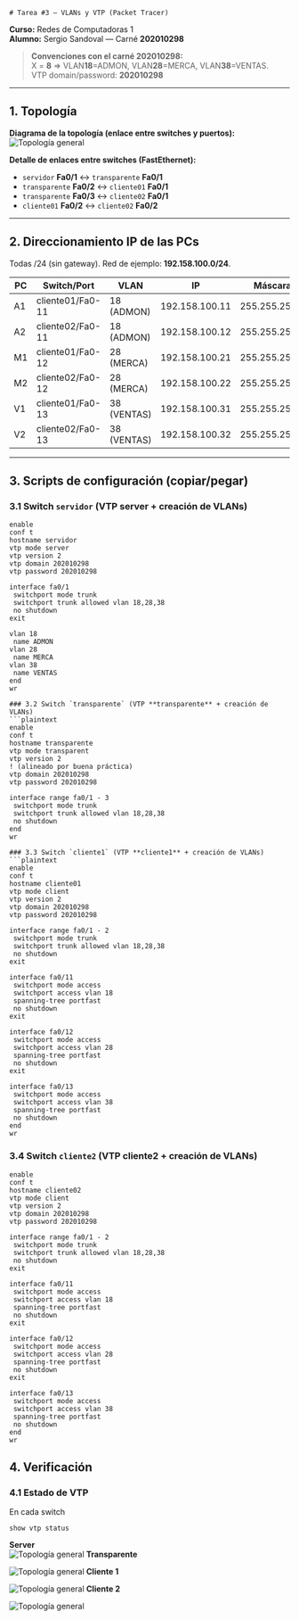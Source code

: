     # Tarea #3 — VLANs y VTP (Packet Tracer)
**Curso:** Redes de Computadoras 1  
**Alumno:** Sergio Sandoval — Carné **202010298**  


> **Convenciones con el carné 202010298:**  
> X = **8** ⇒ VLAN**18**=ADMON, VLAN**28**=MERCA, VLAN**38**=VENTAS.  
> VTP domain/password: **202010298**

---

## 1. Topología

**Diagrama de la topología (enlace entre switches y puertos):**  
![Topología general](https://github.com/seb4sr/Redes1_2S_2025_202010298/blob/main/T3/images/topo.png "Captura: Topología")

**Detalle de enlaces entre switches (FastEthernet):**
- `servidor` **Fa0/1** ↔ `transparente` **Fa0/1**
- `transparente` **Fa0/2** ↔ `cliente01` **Fa0/1**
- `transparente` **Fa0/3** ↔ `cliente02` **Fa0/1**
- `cliente01` **Fa0/2** ↔ `cliente02` **Fa0/2**

---

## 2. Direccionamiento IP de las PCs

Todas /24 (sin gateway). Red de ejemplo: **192.158.100.0/24**.

| PC  | Switch/Port | VLAN | IP             | Máscara        |
|-----|-------------|------|----------------|----------------|
| A1  | cliente01/Fa0-11 | 18 (ADMON) | 192.158.100.11 | 255.255.255.0 |
| A2  | cliente02/Fa0-11 | 18 (ADMON) | 192.158.100.12 | 255.255.255.0 |
| M1  | cliente01/Fa0-12 | 28 (MERCA) | 192.158.100.21 | 255.255.255.0 |
| M2  | cliente02/Fa0-12 | 28 (MERCA) | 192.158.100.22 | 255.255.255.0 |
| V1  | cliente01/Fa0-13 | 38 (VENTAS)| 192.158.100.31 | 255.255.255.0 |
| V2  | cliente02/Fa0-13 | 38 (VENTAS)| 192.158.100.32 | 255.255.255.0 |

---

## 3. Scripts de configuración (copiar/pegar)


### 3.1 Switch `servidor` (VTP **server** + creación de VLANs)
```plaintext
enable
conf t
hostname servidor
vtp mode server
vtp version 2
vtp domain 202010298
vtp password 202010298

interface fa0/1
 switchport mode trunk
 switchport trunk allowed vlan 18,28,38
 no shutdown
exit

vlan 18
 name ADMON
vlan 28
 name MERCA
vlan 38
 name VENTAS
end
wr

### 3.2 Switch `transparente` (VTP **transparente** + creación de VLANs)
```plaintext
enable
conf t
hostname transparente
vtp mode transparent
vtp version 2
! (alineado por buena práctica)
vtp domain 202010298
vtp password 202010298

interface range fa0/1 - 3
 switchport mode trunk
 switchport trunk allowed vlan 18,28,38
 no shutdown
end
wr

### 3.3 Switch `cliente1` (VTP **cliente1** + creación de VLANs)
```plaintext
enable
conf t
hostname cliente01
vtp mode client
vtp version 2
vtp domain 202010298
vtp password 202010298

interface range fa0/1 - 2
 switchport mode trunk
 switchport trunk allowed vlan 18,28,38
 no shutdown
exit

interface fa0/11
 switchport mode access
 switchport access vlan 18
 spanning-tree portfast
 no shutdown
exit

interface fa0/12
 switchport mode access
 switchport access vlan 28
 spanning-tree portfast
 no shutdown
exit

interface fa0/13
 switchport mode access
 switchport access vlan 38
 spanning-tree portfast
 no shutdown
end
wr
```

### 3.4 Switch `cliente2` (VTP **cliente2** + creación de VLANs)
```plaintext
enable
conf t
hostname cliente02
vtp mode client
vtp version 2
vtp domain 202010298
vtp password 202010298

interface range fa0/1 - 2
 switchport mode trunk
 switchport trunk allowed vlan 18,28,38
 no shutdown
exit

interface fa0/11
 switchport mode access
 switchport access vlan 18
 spanning-tree portfast
 no shutdown
exit

interface fa0/12
 switchport mode access
 switchport access vlan 28
 spanning-tree portfast
 no shutdown
exit

interface fa0/13
 switchport mode access
 switchport access vlan 38
 spanning-tree portfast
 no shutdown
end
wr
```
## 4. Verificación


### 4.1 Estado de VTP
En cada switch
```plaintext
show vtp status
```
**Server**  
![Topología general](https://github.com/seb4sr/Redes1_2S_2025_202010298/blob/main/T3/images/server2.png)
**Transparente**  

![Topología general](https://github.com/seb4sr/Redes1_2S_2025_202010298/blob/main/T3/images/trans2.png)
**Cliente 1**  

![Topología general](https://github.com/seb4sr/Redes1_2S_2025_202010298/blob/main/T3/images/c12.png)
**Cliente 2**  

![Topología general](https://github.com/seb4sr/Redes1_2S_2025_202010298/blob/main/T3/images/c22.png)